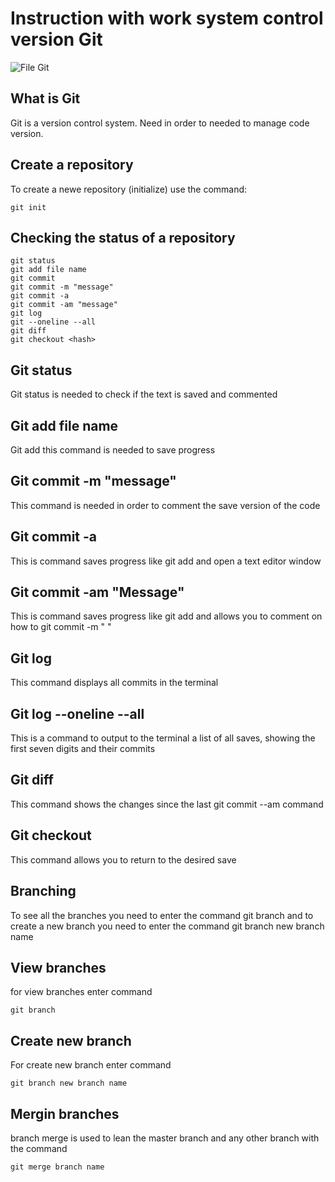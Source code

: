 # **Instruction with work system control version Git**

![File Git](1color.png)

## What is Git

Git is a version control system. Need in order to needed to manage code version.

## Create a repository

To create  a newe repository (initialize) use the command:

    git init

## Checking the status of a repository

    git status
    git add file name
    git commit
    git commit -m "message"
    git commit -a
    git commit -am "message"
    git log
    git --oneline --all
    git diff
    git checkout <hash>
## Git status
Git status is needed to check if the text is saved and commented

## Git add file name
Git add this command is needed to save progress

## Git commit -m "message"
This command is needed in order to comment the save version of the code

## Git commit -a
This is command saves progress like git add and open a text editor window

## Git commit -am "Message"
This is command saves progress like git add and allows you to comment on how to git commit -m " "

## Git log
This command displays all commits in the terminal

## Git log --oneline --all
This is a command to output to the terminal a list of all saves, showing the first seven digits and their commits

## Git diff
This command shows the changes since the last git commit --am command

## Git checkout 
This command allows you to return to the desired save

## Branching

To see all the branches you need to enter the command git branch and to create a new branch you need to enter the command git branch new branch name

## View branches
for view branches enter command 

    git branch


## Create new branch
For create new branch enter command

    git branch new branch name

## Mergin branches    
branch merge is used to lean the master branch and any other branch with the command

    git merge branch name

    
